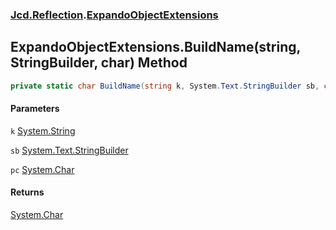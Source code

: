 ### [Jcd.Reflection](Jcd_Reflection.md 'Jcd.Reflection').[ExpandoObjectExtensions](Jcd_Reflection_ExpandoObjectExtensions.md 'Jcd.Reflection.ExpandoObjectExtensions')
## ExpandoObjectExtensions.BuildName(string, StringBuilder, char) Method
```csharp
private static char BuildName(string k, System.Text.StringBuilder sb, char pc);
```
#### Parameters
<a name='Jcd_Reflection_ExpandoObjectExtensions_BuildName(string_System_Text_StringBuilder_char)_k'></a>
`k` [System.String](https://docs.microsoft.com/en-us/dotnet/api/System.String 'System.String')  
  
<a name='Jcd_Reflection_ExpandoObjectExtensions_BuildName(string_System_Text_StringBuilder_char)_sb'></a>
`sb` [System.Text.StringBuilder](https://docs.microsoft.com/en-us/dotnet/api/System.Text.StringBuilder 'System.Text.StringBuilder')  
  
<a name='Jcd_Reflection_ExpandoObjectExtensions_BuildName(string_System_Text_StringBuilder_char)_pc'></a>
`pc` [System.Char](https://docs.microsoft.com/en-us/dotnet/api/System.Char 'System.Char')  
  
#### Returns
[System.Char](https://docs.microsoft.com/en-us/dotnet/api/System.Char 'System.Char')  
